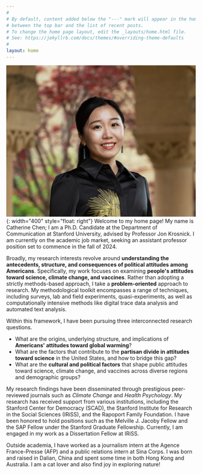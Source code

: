 ```yaml
---
#
# By default, content added below the "---" mark will appear in the home page
# between the top bar and the list of recent posts.
# To change the home page layout, edit the _layouts/home.html file.
# See: https://jekyllrb.com/docs/themes/#overriding-theme-defaults
#
layout: home
---
```


![Alternative Text](hs.jpg){: width="400" style="float: right"}
Welcome to my home page! My name is Catherine Chen; I am a Ph.D. Candidate at the Department of Communication at Stanford University, advised by Professor Jon Krosnick. I am currently on the academic job market, seeking an assistant professor position set to commence in the fall of 2024.  

Broadly, my research interests revolve around **understanding the antecedents, structure, and consequences of political attitudes among Americans**. Specifically, my work focuses on examining **people's attitudes toward science, climate change, and vaccines**. Rather than adopting a strictly methods-based approach, I take a **problem-oriented** approach to research. My methodological toolkit encompasses a range of techniques, including surveys, lab and field experiments, quasi-experiments, as well as computationally intensive methods like digital trace data analysis and automated text analysis.

Within this framework, I have been pursuing three interconnected research questions. 
* What are the origins, underlying structure, and implications of **Americans' attitudes toward global warming**? 
* What are the factors that contribute to the **partisan divide in attitudes toward science** in the United States, and how to bridge this gap? 
* What are the **cultural and political factors** that shape public attitudes toward science, climate change, and vaccines across diverse regions and demographic groups?

My research findings have been disseminated through prestigious peer-reviewed journals such as *Climate Change* and *Health Psychology*. My research has received support from various institutions, including the Stanford Center for Democracy (SCAD), the Stanford Institute for Research in the Social Sciences (IRiSS), and the Rapoport Family Foundation. I have been honored to hold positions such as the Melville J. Jacoby Fellow and the SAP Fellow under the Stanford Graduate Fellowship. Currently, I am engaged in my work as a Dissertation Fellow at IRiSS.

Outside academia, I have worked as a journalism intern at the Agence France-Presse (AFP) and a public relations intern at Sina Corps. I was born and raised in Dalian, China and spent some time in both Hong Kong and Australia. I am a cat lover and also find joy in exploring nature!
